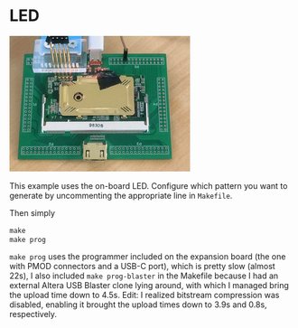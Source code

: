 # LED

![til](morse.gif)

This example uses the on-board LED. Configure which pattern you want to generate by uncommenting the appropriate line in `Makefile`.

Then simply
```
make
make prog
```
`make prog` uses the programmer included on the expansion board (the one with PMOD connectors and a USB-C port), which is pretty slow (almost 22s), I also included `make prog-blaster` in the Makefile because I had an external Altera USB Blaster clone lying around, with which I managed bring the upload time down to 4.5s. Edit: I realized bitstream compression was disabled, enabling it brought the upload times down to 3.9s and 0.8s, respectively.
